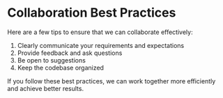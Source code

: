 # Collaboration Best Practices

Here are a few tips to ensure that we can collaborate effectively:

1. Clearly communicate your requirements and expectations
2. Provide feedback and ask questions
3. Be open to suggestions
4. Keep the codebase organized

If you follow these best practices, we can work together more efficiently and achieve better results.
